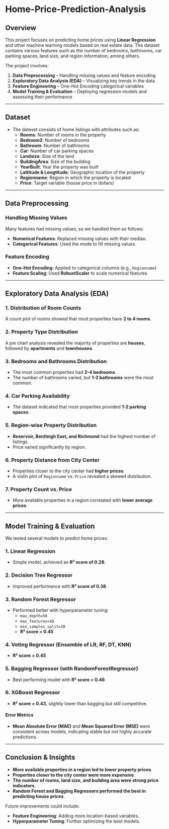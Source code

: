 # Home-Price-Prediction-Analysis
## Overview
This project focuses on predicting home prices using **Linear Regression** and other machine learning models based on real estate data. The dataset contains various features such as the number of bedrooms, bathrooms, car parking spaces, land size, and region information, among others.

The project involves:
1. **Data Preprocessing** – Handling missing values and feature encoding
2. **Exploratory Data Analysis (EDA)** – Visualizing key trends in the data
3. **Feature Engineering** – One-Hot Encoding categorical variables
4. **Model Training & Evaluation** – Deploying regression models and assessing their performance

---
## Dataset
- The dataset consists of home listings with attributes such as:
  - **Rooms**: Number of rooms in the property
  - **Bedroom2**: Number of bedrooms
  - **Bathroom**: Number of bathrooms
  - **Car**: Number of car parking spaces
  - **Landsize**: Size of the land
  - **BuildingArea**: Size of the building
  - **YearBuilt**: Year the property was built
  - **Lattitude & Longtitude**: Geographic location of the property
  - **Regionname**: Region in which the property is located
  - **Price**: Target variable (house price in dollars)

---
## Data Preprocessing
### Handling Missing Values
Many features had missing values, so we handled them as follows:
- **Numerical Features**: Replaced missing values with their median.
- **Categorical Features**: Used the mode to fill missing values.

### Feature Encoding
- **One-Hot Encoding**: Applied to categorical columns (e.g., `Regionname`)
- **Feature Scaling**: Used **RobustScaler** to scale numerical features

---
## Exploratory Data Analysis (EDA)
### 1. Distribution of Room Counts
A count plot of rooms showed that most properties have **2 to 4 rooms**.

### 2. Property Type Distribution
A pie chart analysis revealed the majority of properties are **houses**, followed by **apartments** and **townhouses**.

### 3. Bedrooms and Bathrooms Distribution
- The most common properties had **2-4 bedrooms**.
- The number of bathrooms varied, but **1-2 bathrooms** were the most common.

### 4. Car Parking Availability
- The dataset indicated that most properties provided **1-2 parking spaces**.

### 5. Region-wise Property Distribution
- **Reservoir, Bentleigh East, and Richmond** had the highest number of listings.
- Price varied significantly by region.

### 6. Property Distance from City Center
- Properties closer to the city center had **higher prices**.
- A violin plot of `Regionname` vs. `Price` revealed a skewed distribution.

### 7. Property Count vs. Price
- More available properties in a region correlated with **lower average prices**.

---
## Model Training & Evaluation
We tested several models to predict home prices:

### 1. Linear Regression
- Simple model, achieved an **R² score of 0.28**.

### 2. Decision Tree Regressor
- Improved performance with **R² score of 0.38**.

### 3. Random Forest Regressor
- Performed better with hyperparameter tuning:
  - `max_depth=50`
  - `max_features=10`
  - `min_samples_split=20`
  - **R² score = 0.45**

### 4. Voting Regressor (Ensemble of LR, RF, DT, KNN)
- **R² score = 0.45**

### 5. Bagging Regressor (with RandomForestRegressor)
- Best performing model with **R² score = 0.46**

### 6. XGBoost Regressor
- **R² score = 0.43**, slightly lower than bagging but still competitive.

#### Error Metrics
- **Mean Absolute Error (MAE)** and **Mean Squared Error (MSE)** were consistent across models, indicating stable but not highly accurate predictions.

---
## Conclusion & Insights
- **More available properties in a region led to lower property prices**.
- **Properties closer to the city center were more expensive**.
- **The number of rooms, land size, and building area were strong price indicators**.
- **Random Forest and Bagging Regressors performed the best in predicting house prices**.

Future improvements could include:
- **Feature Engineering**: Adding more location-based variables.
- **Hyperparameter Tuning**: Further optimizing the best models.
